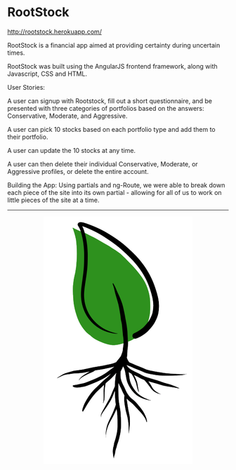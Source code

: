 # RootStock

http://rootstock.herokuapp.com/

RootStock is a financial app aimed at providing certainty during uncertain times.

RootStock was built using the AngularJS frontend framework, along with Javascript, CSS and HTML.

User Stories:

A user can signup with Rootstock, fill out a short questionnaire, and be presented with three categories of portfolios based on the answers: Conservative, Moderate, and Aggressive.

A user can pick 10 stocks based on each portfolio type and add them to their portfolio.

A user can update the 10 stocks at any time.

A user can then delete their individual Conservative, Moderate, or Aggressive profiles, or delete the entire account.

Building the App:
Using partials and ng-Route, we were able to break down each piece of the site into its own partial - allowing for all of us to work on little pieces of the site at a time. 

----
<p align="center">
  <img src="public/images/logo.png">
</p>
